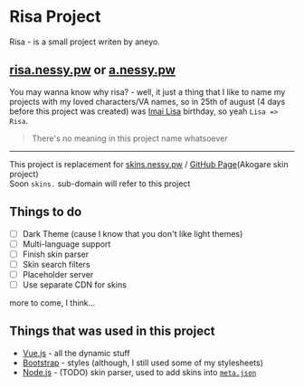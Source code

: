 # Risa Project

Risa - is a small project writen by aneyo.

## [risa.nessy.pw](https://risa.nessy.pw) or [a.nessy.pw](https://a.nessy.pw)

You may wanna know why risa? - well, it just a thing that I like to name my projects with my loved characters/VA names, so in 25th of august (4 days before this project was created) was [Imai Lisa](http://bandori.wikia.com/wiki/Imai_Lisa) birthday, so yeah `Lisa => Risa`.
> There's no meaning in this project name whatsoever

****

This project is replacement for [skins.nessy.pw](http://skins.nessy.pw) / [GitHub Page](https://github.com/NessyBaka/akogare)(Akogare skin project)  
Soon `skins.` sub-domain will refer to this project

## Things to do

- [ ] Dark Theme (cause I know that you don't like light themes)
- [ ] Multi-language support
- [ ] Finish skin parser
- [ ] Skin search filters
- [ ] Placeholder server
- [ ] Use separate CDN for skins

more to come, I think...

## Things that was used in this project

- [Vue.js](http://vuejs.org/) - all the dynamic stuff
- [Bootstrap](https://getbootstrap.com/) - styles (although, I still used some of my stylesheets)
- [Node.js](https://nodejs.org/) - (TODO) skin parser, used to add skins into [`meta.json`](https://github.com/NessyBaka/risa/blob/master/meta.json)